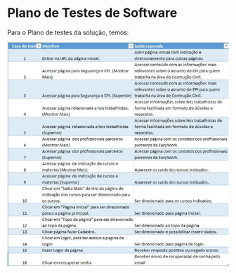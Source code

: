 # Plano de Testes de Software

Para o Plano de testes da solução, temos:

![PlanoTeste](img/PlanoTeste.JPG)
